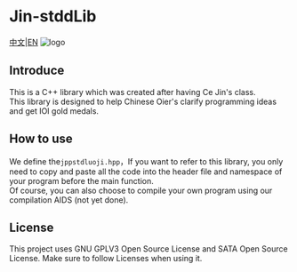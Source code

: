 # Jin-stddLib
[中文]()|[EN]()
![logo](https://github.com/L1ttelY/Jin-stddLib/blob/master/Snipaste_2019-10-05_14-59-18.png)  
## Introduce  
This is a C++ library which was created after having Ce Jin's class.  
This library is designed to help Chinese Oier's clarify programming ideas and get IOI gold medals.
## How to use  
We define the```jppstdluoji.hpp```，If you want to refer to this library, 
you only need to copy and paste all the code into the header file 
and namespace of your program before the main function.  
Of course, you can also choose to compile your own program using our compilation AIDS (not yet done).  
## License  
This project uses 
GNU GPLV3 Open Source License and SATA Open Source License. Make sure to follow Licenses when using it.

